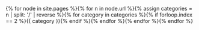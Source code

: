 ---
---

{% for node in site.pages %}{% for n in node.url %}{% assign categories = n | split: '/' | reverse %}{% for category in categories %}{% if forloop.index == 2 %}{{ category }}{% endif %}{% endfor %}{% endfor %}{% endfor %}
